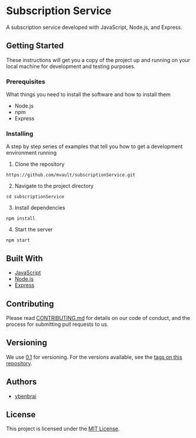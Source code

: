 # Subscription Service

A subscription service developed with JavaScript, Node.js, and Express.

## Getting Started

These instructions will get you a copy of the project up and running on your local machine for development and testing purposes.

### Prerequisites

What things you need to install the software and how to install them

- Node.js
- npm
- Express

### Installing

A step by step series of examples that tell you how to get a development environment running

1. Clone the repository

`https://github.com/mvault/subscriptionService.git`

2. Navigate to the project directory

`cd subscriptionService`

3. Install dependencies

`npm install`

4. Start the server

`npm start`

## Built With

- [JavaScript](https://developer.mozilla.org/en-US/docs/Web/JavaScript)
- [Node.js](https://nodejs.org/en/)
- [Express](https://expressjs.com/)

## Contributing

Please read [CONTRIBUTING.md](https://github.com/your-username/subscription-service/blob/master/CONTRIBUTING.md) for details on our code of conduct, and the process for submitting pull requests to us.

## Versioning

We use [0.1](http://semver.org/) for versioning. For the versions available, see the [tags on this repository](https://github.com/your-username/subscription-service/tags).

## Authors

- [ybenbrai](https://github.com/your-username)

## License

This project is licensed under the [MIT License](https://github.com/your-username/subscription-service/blob/master/LICENSE).
